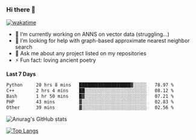 ### Hi there 👋

[![wakatime](https://wakatime.com/badge/user/8906da98-c623-4aff-ac00-99cb42e09b38.svg)](https://wakatime.com/@8906da98-c623-4aff-ac00-99cb42e09b38)

- 🔭 I’m currently working on ANNS on vector data (struggling...)
- 🤔 I’m looking for help with graph-based approximate nearest neighbor search
- 💬 Ask me about any project listed on my repositories
- ⚡ Fun fact: loving ancient poetry


**Last 7 Days**
<!--START_SECTION:waka-->

```txt
Python     20 hrs 8 mins   ███████████████████▓░░░░░   78.97 %
C++        2 hrs 4 mins    ██░░░░░░░░░░░░░░░░░░░░░░░   08.12 %
Bash       1 hr 50 mins    █▓░░░░░░░░░░░░░░░░░░░░░░░   07.21 %
PHP        43 mins         ▓░░░░░░░░░░░░░░░░░░░░░░░░   02.83 %
Other      39 mins         ▓░░░░░░░░░░░░░░░░░░░░░░░░   02.56 %
```

<!--END_SECTION:waka-->

![Anurag's GitHub stats](https://github-readme-stats.vercel.app/api?username=matchyc&count_private=true&show_icons=true&theme=vue)

[![Top Langs](https://github-readme-stats.vercel.app/api/top-langs/?username=matchyc&langs_count=4&&hide=perl,raku,html,javascript,shell,roff,prolog)](https://github.com/anuraghazra/github-readme-stats)
